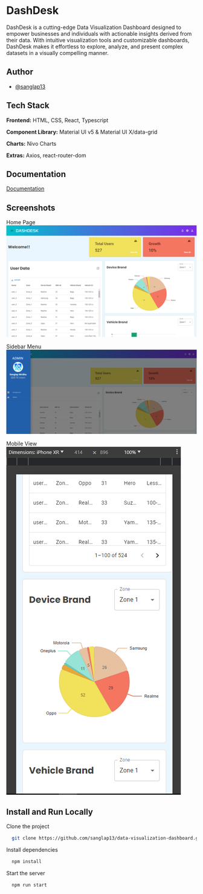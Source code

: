 # DashDesk

DashDesk is a cutting-edge Data Visualization Dashboard designed to empower businesses and individuals with actionable insights derived from their data. With intuitive visualization tools and customizable dashboards, DashDesk makes it effortless to explore, analyze, and present complex datasets in a visually compelling manner.

## Author

- [@sanglap13](https://github.com/sanglap13)

## Tech Stack

**Frontend:** HTML, CSS, React, Typescript

**Component Library:** Material UI v5 & Material UI X/data-grid

**Charts:** Nivo Charts

**Extras:** Axios, react-router-dom

## Documentation

[Documentation](https://docs.google.com/document/d/1xz-aJgm6kzYnLSRTne0PbHWgbJz7vmn_PWQmVqhvmTU/edit?usp=sharing)

## Screenshots

Home Page
![Home](/src/assets/screenshots/dashDesk7.PNG)

Sidebar Menu
![Menu](/src/assets/screenshots/dashDesk5.PNG)

Mobile View
![Mobile](/src/assets/screenshots/dashDesk6.PNG)

## Install and Run Locally

Clone the project

```bash
  git clone https://github.com/sanglap13/data-visualization-dashboard.git
```

Install dependencies

```bash
  npm install
```

Start the server

```bash
  npm run start
```
